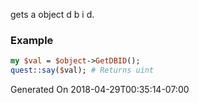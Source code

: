 gets a object d b i d.
### Example

```perl
my $val = $object->GetDBID();
quest::say($val); # Returns uint
```


Generated On 2018-04-29T00:35:14-07:00